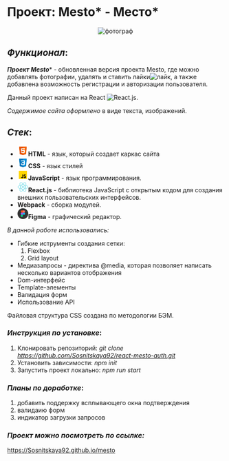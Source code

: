 #  Проект: Mesto* - Место*

<div align="center">
<img src="https://media.giphy.com/media/efCMCDdkCr53cdRZyU/giphy.gif" width="300" height="300" alt="фотограф">
</div>

##  ***Функционал***:
***Проект Mesto**** - обновленная версия проекта Mesto, где можно добавлять фотографии, удалять и ставить лайки<img src="https://media.giphy.com/media/Z0MOdsU1Y4Fzsia52u/giphy.gif" width="30" height="30" alt="лайк">, а также добавлена возможность регистрации и авторизации пользователя.

Данный проект написан на React <img src="https://media.giphy.com/media/eNAsjO55tPbgaor7ma/giphy.gif" height="15" width="15" alt="React.js">.

*Содержимое сайта оформлено* в виде текста, изображений.

## ***Стек***:
* <img src="./src/images/html.svg" width="25" height="25" alt="html">**HTML** - язык, который создает каркас сайта
* <img src="./src/images/css.svg" width="25" height="25" alt="css">**CSS** - язык стилей
* <img src="./src/images/jsb.svg" width="25" height="25" alt="JavaScript">**JavaScript**  - язык программирования.
* <img src="./src/images/react.svg" width="25" height="25" alt="JavaScript">**React.js**  - библиотека JavaScript с открытым кодом для создания внешних пользовательских интерфейсов.
* **Webpack** - сборка модулей.
* <img src="./src/images/figma.svg" width="25" height="25" alt="figma">**Figma** - графический редактор.

*В данной работе использовались:*
* Гибкие иструменты создания сетки:
  1. Flexbox
  2. Grid layout
* Медиазапросы - директива @media, которая позволяет написать несколько вариантов отображения
* Dom-интерфейс
* Template-элементы
* Валидация форм
* Использование API 

Файловая структура CSS создана по методологии БЭМ.

### ***Инструкция по установке***:
1. Клонировать репозиторий: *git clone https://github.com/Sosnitskaya92/react-mesto-auth.git*
2. Установить зависимости: *npm init*
3. Запустить проект локально: *npm run start*

### ***Планы по доработке***:
1. добавить поддержку всплывающего окна подтверждения
2. валидаию форм
3. индикатор загрузки запросов

### ***Проект можно посмотреть по ссылке:*** 
https://Sosnitskaya92.github.io/mesto

